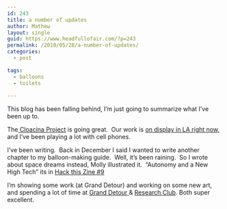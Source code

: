 ```yaml
---
id: 243
title: a number of updates
author: Mathew
layout: single
guid: https://www.headfullofair.com/?p=243
permalink: /2010/05/28/a-number-of-updates/
categories:
  - post

tags:
  - balloons
  - toilets
  
---
```

This blog has been falling behind, I&#8217;m just going to summarize what I&#8217;ve been up to.

The[ Cloacina Project][1] is going great.  Our work is [on display in LA right now,][2] and I&#8217;ve been playing a lot with cell phones.

I&#8217;ve been writing.  Back in December I said I wanted to write another chapter to my balloon-making guide.  Well, it&#8217;s been raining.  So I wrote about space dreams instead, Molly illustrated it.  &#8220;Autonomy and a New High Tech&#8221; its in [Hack this Zine #9][3]

I&#8217;m showing some work (at Grand Detour) and working on some new art, and spending a lot of time at [Grand Detour ][4]& [Research Club][5]. Both super excellent.

 [1]: http://www.cloacina.org/blog
 [2]: http://super-prime.org/
 [3]: https://hackbloc.org/zine
 [4]: http://www.grand-detour.org/
 [5]: http://research-club.org/